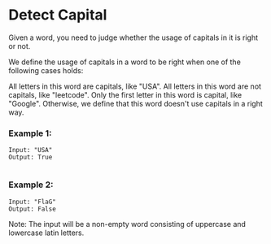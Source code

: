 # Detect Capital

Given a word, you need to judge whether the usage of capitals in it is right or not.

We define the usage of capitals in a word to be right when one of the following cases holds:

All letters in this word are capitals, like "USA".
All letters in this word are not capitals, like "leetcode".
Only the first letter in this word is capital, like "Google".
Otherwise, we define that this word doesn't use capitals in a right way.

### Example 1:

```
Input: "USA"
Output: True


```

### Example 2:

```
Input: "FlaG"
Output: False
```

Note: The input will be a non-empty word consisting of uppercase and lowercase latin letters.

